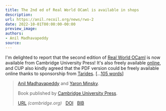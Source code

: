 ```yaml
---
title: The 2nd ed of Real World OCaml is available in shops
description:
url: https://anil.recoil.org/news/rwo-2
date: 2022-10-01T00:00:00-00:00
preview_image:
authors:
- Anil Madhavapeddy
source:
---
```


<p>I'm delighted to report that the second edition of <a href="https://realworldocaml.org">Real World OCaml</a> is now available from Cambridge University Press! It's also freely available <a href="https://realworldocaml.org">online</a>, and CUP also kindly agreed that the PDF version could be freely available online thanks to sponsorship from <a href="https://tarides.com">Tarides</a>.  <span class="morewords">[…<a href="https://anil.recoil.org/news/rwo-2">105 words</a>]</span></p>

<blockquote class="paper noquote">
  <div class="paper-info">
  
  <p><a href="https://anil.recoil.org"><span style="text-wrap:nowrap">Anil Madhavapeddy</span></a> and <a href="https://github.com/yminsky"><span style="text-wrap:nowrap">Yaron Minsky</span></a>.</p>
  <p>Book published by <a href="https://www.cambridge.org/core/books/real-world-ocaml-functional-programming-for-the-masses/052E4BCCB09D56A0FE875DD81B1ED571">Cambridge University Press</a>.</p>
  <p><a href="https://www.cambridge.org/core/books/real-world-ocaml-functional-programming-for-the-masses/052E4BCCB09D56A0FE875DD81B1ED571">URL</a> <i style="color: #666666">(cambridge.org)</i>
 &nbsp; <a href="https://doi.org/10.1017/9781009129220">DOI</a>
 &nbsp; <a href="https://anil.recoil.org/papers/rwo.bib">BIB</a>
</p>
  </div>
</blockquote>




